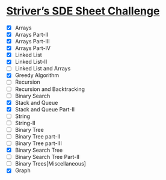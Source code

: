 # [Striver’s SDE Sheet Challenge](https://takeuforward.org/interviews/strivers-sde-sheet-challenge-2023/)
- [x] Arrays
- [x] Arrays Part-II
- [x] Arrays Part-III
- [x] Arrays Part-IV
- [x] Linked List
- [x] Linked List-II
- [ ] Linked List and Arrays
- [x] Greedy Algorithm
- [ ] Recursion
- [ ] Recursion and Backtracking
- [ ] Binary Search
- [x] Stack and Queue
- [x] Stack and Queue Part-II
- [ ] String
- [ ] String-II
- [ ] Binary Tree
- [ ] Binary Tree part-II
- [ ] Binary Tree part-III
- [x] Binary Search Tree
- [ ] Binary Search Tree Part-II
- [ ] Binary Trees[Miscellaneous]
- [x] Graph